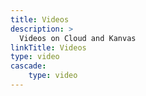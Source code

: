 ```yaml
---
title: Videos
description: >
  Videos on Cloud and Kanvas
linkTitle: Videos
type: video
cascade: 
    type: video
---
```


